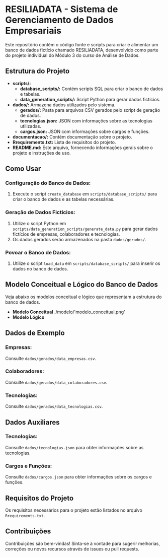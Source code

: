 # RESILIADATA - Sistema de Gerenciamento de Dados Empresariais

Este repositório contém o código fonte e scripts para criar e alimentar um banco de dados fictício chamado RESILIADATA, desenvolvido como parte do projeto individual do Módulo 3 do curso de Análise de Dados.

## Estrutura do Projeto

- **scripts/:**
  - **database_scripts/:** Contém scripts SQL para criar o banco de dados e tabelas.
  - **data_generation_scripts/:** Script Python para gerar dados fictícios.
- **dados/:** Armazena dados utilizados pelo sistema.
  - **gerados/:** Pasta para arquivos CSV gerados pelo script de geração de dados.
  - **tecnologias.json:** JSON com informações sobre as tecnologias utilizadas.
  - **cargos.json:** JSON com informações sobre cargos e funções.
- **documentacao/:** Contém documentação sobre o projeto.
- **Rrequirements.txt:** Lista de requisitos do projeto.
- **README.md:** Este arquivo, fornecendo informações gerais sobre o projeto e instruções de uso.

## Como Usar

### Configuração do Banco de Dados:

1. Execute o script `create_database` em `scripts/database_scripts/` para criar o banco de dados e as tabelas necessárias.

### Geração de Dados Fictícios:

1. Utilize o script Python em `scripts/data_generation_scripts/generate_data.py` para gerar dados fictícios de empresas, colaboradores e tecnologias.
2. Os dados gerados serão armazenados na pasta `dados/gerados/`.

### Povoar o Banco de Dados:

1. Utilize o script `load_data` em `scripts/database_scripts/` para inserir os dados no banco de dados.

## Modelo Conceitual e Lógico do Banco de Dados

Veja abaixo os modelos conceitual e lógico que representam a estrutura do banco de dados.

- **Modelo Conceitual**
./modelo/'modelo_conceitual.png'
- **Modelo Lógico**

## Dados de Exemplo

### Empresas:

Consulte `dados/gerados/data_empresas.csv`.

### Colaboradores:

Consulte `dados/gerados/data_colaboradores.csv`.

### Tecnologias:

Consulte `dados/gerados/data_tecnologias.csv`.

## Dados Auxiliares

### Tecnologias:

Consulte `dados/tecnologias.json` para obter informações sobre as tecnologias.

### Cargos e Funções:

Consulte `dados/cargos.json` para obter informações sobre os cargos e funções.

## Requisitos do Projeto

Os requisitos necessários para o projeto estão listados no arquivo `Rrequirements.txt`.

## Contribuições

Contribuições são bem-vindas! Sinta-se à vontade para sugerir melhorias, correções ou novos recursos através de issues ou pull requests.

